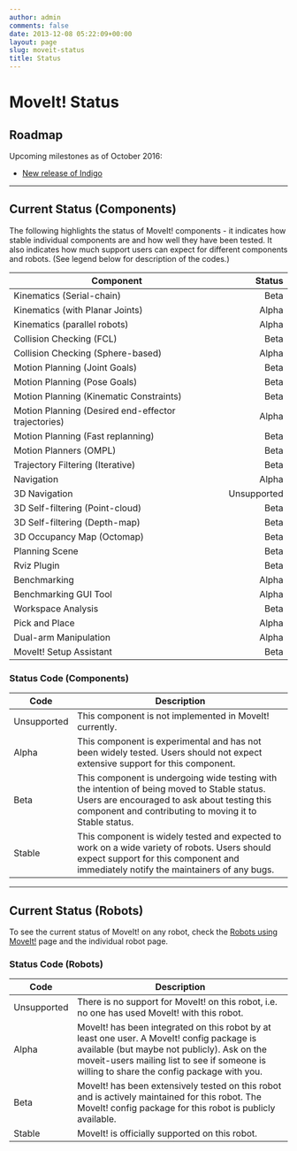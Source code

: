 ```yaml
---
author: admin
comments: false
date: 2013-12-08 05:22:09+00:00
layout: page
slug: moveit-status
title: Status
---
```


# MoveIt! Status

## Roadmap

Upcoming milestones as of October 2016:

- [New release of Indigo](https://github.com/ros-planning/moveit/issues/100)

* * *

## Current Status (Components)

The following highlights the status of MoveIt! components - it indicates how stable individual components are and how well they have been tested. It also indicates how much support users can expect for different components and robots. (See legend below for description of the codes.)

Component |  Status
|--------------|------------:|
Kinematics (Serial-chain) | Beta
Kinematics (with Planar Joints)| Alpha
Kinematics (parallel robots)| Alpha
Collision Checking (FCL)| Beta
Collision Checking (Sphere-based)| Alpha
Motion Planning (Joint Goals)| Beta
Motion Planning (Pose Goals)| Beta
Motion Planning (Kinematic Constraints)| Beta
Motion Planning (Desired end-effector trajectories)| Alpha
Motion Planning (Fast replanning)| Beta
Motion Planners (OMPL)| Beta
Trajectory Filtering (Iterative)| Beta
Navigation| Alpha
3D Navigation| Unsupported
3D Self-filtering (Point-cloud)| Beta
3D Self-filtering (Depth-map)| Beta
3D Occupancy Map (Octomap)| Beta
Planning Scene| Beta
Rviz Plugin| Beta
Benchmarking| Alpha
Benchmarking GUI Tool| Alpha
Workspace Analysis| Beta
Pick and Place| Alpha
Dual-arm Manipulation| Alpha
MoveIt! Setup Assistant| Beta

### Status Code (Components)

Code | Description
|--------------|------------|
Unsupported | This component is not implemented in MoveIt! currently.
Alpha | This component is experimental and has not been widely tested. Users should not expect extensive support for this component.
Beta | This component is undergoing wide testing with the intention of being moved to Stable status. Users are encouraged to ask about testing this component and contributing to moving it to Stable status.
Stable | This component is widely tested and expected to work on a wide variety of robots. Users should expect support for this component and immediately notify the maintainers of any bugs.

* * *

## Current Status (Robots)

To see the current status of MoveIt! on any robot, check the [Robots using MoveIt!](/robots) page and the individual robot page.

### Status Code (Robots)

Code | Description
|--------------|------------|
Unsupported | There is no support for MoveIt! on this robot, i.e. no one has used MoveIt! with this robot.
Alpha | MoveIt! has been integrated on this robot by at least one user. A MoveIt! config package is available (but maybe not publicly). Ask on the moveit-users mailing list to see if someone is willing to share the config package with you.
Beta | MoveIt! has been extensively tested on this robot and is actively maintained for this robot. The MoveIt! config package for this robot is publicly available.
Stable | MoveIt! is officially supported on this robot.
